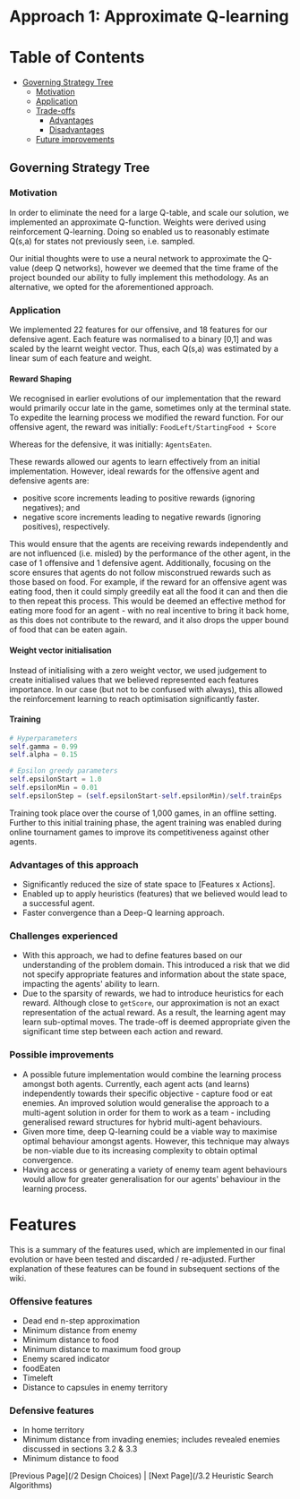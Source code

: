 # Approach 1: Approximate Q-learning

# Table of Contents
- [Governing Strategy Tree](#governing-strategy-tree)
  * [Motivation](#motivation)
  * [Application](#application)
  * [Trade-offs](#trade-offs)     
     - [Advantages](#advantages)
     - [Disadvantages](#disadvantages)
  * [Future improvements](#future-improvements)

## Governing Strategy Tree  

### Motivation  
In order to eliminate the need for a large Q-table, and scale our solution, we implemented an approximate Q-function. Weights were derived using reinforcement Q-learning. Doing so enabled us to reasonably estimate Q(s,a) for states not previously seen, i.e. sampled.

Our initial thoughts were to use a neural network to approximate the Q-value (deep Q networks), however we deemed that the time frame of the project bounded our ability to fully implement this methodology. As an alternative, we opted for the aforementioned approach. 

### Application  
We implemented 22 features for our offensive, and 18 features for our defensive agent. Each feature was normalised to a binary [0,1] and was scaled by the learnt weight vector. Thus, each Q(s,a) was estimated by a linear sum of each feature and weight.

#### Reward Shaping
We recognised in earlier evolutions of our implementation that the reward would primarily occur late in the game, sometimes only at the terminal state. To expedite the learning process we modified the reward function. For our offensive agent, the reward was initially:
`FoodLeft/StartingFood + Score`

Whereas for the defensive, it was initially:
`AgentsEaten`.

These rewards allowed our agents to learn effectively from an initial implementation. However, ideal rewards for the offensive agent and defensive agents are: 
* positive score increments leading to positive rewards (ignoring negatives); and
* negative score increments leading to negative rewards (ignoring positives), respectively.

This would ensure that the agents are receiving rewards independently and are not influenced (i.e. misled) by the performance of the other agent, in the case of 1 offensive and 1 defensive agent. Additionally, focusing on the score ensures that agents do not follow misconstrued rewards such as those based on food. For example, if the reward for an offensive agent was eating food, then it could simply greedily eat all the food it can and then die to then repeat this process. This would be deemed an effective method for eating more food for an agent - with no real incentive to bring it back home, as this does not contribute to the reward, and it also drops the upper bound of food that can be eaten again.

#### Weight vector initialisation
Instead of initialising with a zero weight vector, we used judgement to create initialised values that we believed represented each features importance. In our case (but not to be confused with always), this allowed the reinforcement learning to reach optimisation significantly faster.

#### Training
``` python
# Hyperparameters
self.gamma = 0.99     
self.alpha = 0.15

# Epsilon greedy parameters
self.epsilonStart = 1.0 
self.epsilonMin = 0.01  
self.epsilonStep = (self.epsilonStart-self.epsilonMin)/self.trainEps
```
Training took place over the course of 1,000 games, in an offline setting.  Further to this initial training phase, the agent training was enabled during online tournament games to improve its competitiveness against other agents. 

### Advantages of this approach
* Significantly reduced the size of state space to [Features x Actions].
* Enabled up to apply heuristics (features) that we believed would lead to a successful agent.
* Faster convergence than a Deep-Q learning approach.

### Challenges experienced
* With this approach, we had to define features based on our understanding of the problem domain. This introduced a risk that we did not specify appropriate features and information about the state space, impacting the agents' ability to learn.
* Due to the sparsity of rewards, we had to introduce heuristics for each reward. Although close to `getScore`, our approximation is not an exact representation of the actual reward. As a result, the learning agent may learn sub-optimal moves. The trade-off is deemed appropriate given the significant time step between each action and reward.

### Possible improvements
*  A possible future implementation would combine the learning process amongst both agents. Currently, each agent acts (and learns) independently towards their specific objective - capture food or eat enemies. An improved solution would generalise the approach to a multi-agent solution in order for them to work as a team - including generalised reward structures for hybrid multi-agent behaviours.
* Given more time, deep Q-learning could be a viable way to maximise optimal behaviour amongst agents. However, this technique may always be non-viable due to its increasing complexity to obtain optimal convergence.
* Having access or generating a variety of enemy team agent behaviours would allow for greater generalisation for our agents' behaviour in the learning process. 

# Features

This is a summary of the features used, which are implemented in our final evolution or have been tested and discarded / re-adjusted. Further explanation of these features can be found in subsequent sections of the wiki.

### Offensive features

* Dead end n-step approximation
* Minimum distance from enemy
* Minimum distance to food
* Minimum distance to maximum food group 
* Enemy scared indicator
* foodEaten
* Timeleft
* Distance to capsules in enemy territory

### Defensive features

* In home territory
* Minimum distance from invading enemies; includes revealed enemies discussed in sections 3.2 & 3.3
* Minimum distance to food


[Previous Page](/2 Design Choices) | [Next Page](/3.2 Heuristic Search Algorithms)